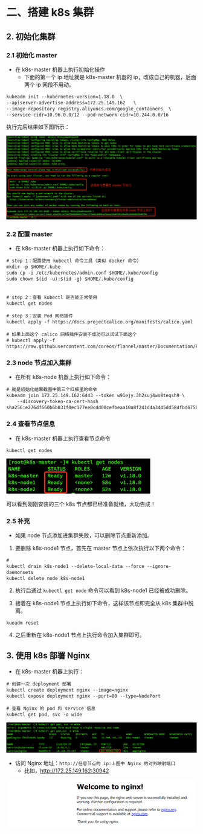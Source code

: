 # 二、搭建 k8s 集群

## 2. 初始化集群

### 2.1 初始化 master
- 在 k8s-master 机器上执行初始化操作
  - 下面的第一个 ip 地址就是 k8s-master 机器的 ip，改成自己的机器，后面两个 ip 网段不用动。
    
```shell
kubeadm init --kubernetes-version=1.18.0  \
--apiserver-advertise-address=172.25.149.162   \
--image-repository registry.aliyuncs.com/google_containers  \
--service-cidr=10.96.0.0/12 --pod-network-cidr=10.244.0.0/16
```

执行完后结果如下图所示：

![kudeadm init](./images/初始化master节点.png)

### 2.2 配置 master
- 在 k8s-master 机器上执行如下命令：
```shell
# step 1：配置使用 kubectl 命令工具（类似 docker 命令）
mkdir -p $HOME/.kube
sudo cp -i /etc/kubernetes/admin.conf $HOME/.kube/config
sudo chown $(id -u):$(id -g) $HOME/.kube/config


# step 2：查看 kubectl 是否能正常使用
kubectl get nodes

# step 3：安装 Pod 网络插件
kubectl apply -f https://docs.projectcalico.org/manifests/calico.yaml

# 如果上面这个 calico 网络插件安装不成功可以试试下面这个
# kubectl apply -f https://raw.githubusercontent.com/coreos/flannel/master/Documentation/kubeflannel.yml
```

### 2.3 node 节点加入集群
- 在所有 k8s-node 机器上执行如下命令：
```shell
# 就是初始化结果截图中第三个红框里的命令
kubeadm join 172.25.149.162:6443 --token w91ejy.3h2suj4ws8teqsh9 \
    --discovery-token-ca-cert-hash sha256:e276df660b6b831f0ec177ee0cdd00cefbeaa10a8f241d4a3445dd584fbd675b
```

### 2.4 查看节点信息
- 在 k8s-master 机器上执行查看节点命令
```shell
kubectl get nodes
```

![查看集群节点信息](./images/查看集群节点信息.png)

可以看到刚刚安装的三个 k8s 节点都已经准备就绪，大功告成！

### 2.5 补充
- 如果 node 节点添加进集群失败，可以删除节点重新添加。

1. 要删除 k8s-node1 节点，首先在 master 节点上依次执行以下两个命令：
```shell
# 
kubectl drain k8s-node1 --delete-local-data --force --ignore-daemonsets
kubectl delete node k8s-node1
```

2. 执行后通过 `kubectl get node` 命令可以看到 k8s-node1 已经被成功删除。

3. 接着在 k8s-node1 节点上执行如下命令，这样该节点即完全从 k8s 集群中脱离。
```shell
kueadm reset
```

4. 之后重新在 k8s-node1 节点上执行命令加入集群即可。

## 3. 使用 k8s 部署 Nginx

- 在 k8s-master 机器上执行：
```shell
# 创建一次 deployment 部署
kubectl create deployment nginx --image=nginx
kubectl expose deployment nginx --port=80 --type=NodePort

# 查看 Nginx 的 pod 和 service 信息
kubectl get pod, svc -o wide
```

![kubectl get pod](./images/kubectl-get-nginx-pod.png)

- 访问 Nginx 地址：`http://任意节点的 ip:上图中 Nginx 的对外映射端口`
  - 比如，http://172.25.149.162:30942

![nginx](images/nginx.png)
